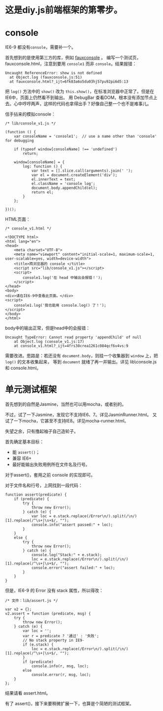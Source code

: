 # 这是diy.js前端框架的第零步。


console
=======

IE6-9 都没有`console`，需要补一个。

首先想到的是使用第三方的库，例如 [fauxconsole](https://github.com/csanquer/fauxconsole) 。
编写一个测试页，fauxconsole.html，注意到要用 `console1` 而非 `console`。结果报错：

    Uncaught ReferenceError: show is not defined
      at Object.log (fauxconsole.js:51)
      at fauxconsole.html?_ijt=6fk83a6o5du03hj57pu92pi6d5:13

把 `log()` 方法中的 `show()` 改为 `this.show()`，在标准浏览器中正常了。但是在IE6中，页面上仍然看不到输出。
用 DebugBar 查看DOM，根本没有添加节点上去。心中哼哼两声，这样的代码也拿得出手？好像自己整一个也不是难事儿。


信手拈来的模拟console：

    /* lib/console_v1.js */
    
    (function () {
        var consoleName = 'console1';  // use a name other than 'console' for debugging
    
        if (typeof window[consoleName] !== 'undefined')
            return;
    
        window[consoleName] = {
            log: function () {
                var text = [].slice.call(arguments).join(' ');
                var el = document.createElement('div');
                el.innerText = text;
                el.className = 'console log';
                document.body.appendChild(el);
                return el;
            }
        };
    
    })();


HTML页面：

    /* console_v1.html */
    
    <!DOCTYPE html>
    <html lang="en">
    <head>
        <meta charset="UTF-8">
        <meta name="viewport" content="initial-scale=1, maximum-scale=1, user-scalable=yes, width=device-width">
        <title>跨浏览器的 console </title>
        <script src="lib/console_v1.js"></script>
        <script>
            console1.log('在 head 中输出会报错！');
        </script>
    </head>
    <body>
    <div>请在IE6-9中查看此页面。</div>
    <script>
        console1.log('我也能用 console.log() 了！');
    </script>
    </body>
    </html>

body中的输出正常，但是head中的会报错：

    Uncaught TypeError: Cannot read property 'appendChild' of null
        at Object.log (console_v1.js:17)
        at console_v1.html?_ijt=4frs30crea1261c084qcf6v4vs:9


需要改进。思路是：若还没有 `document.body`，则挂一个收集器到 `window` 上，把 `log()` 的文本收集起来，
等到 `document` 就绪了再一并输出。详见 lib\console.js 和 console.html。


单元测试框架
==========

首先想到的自然是Jasmine，当然也可以用mocha，或者别的。

不过，试了一下Jasmine，发现它不支持IE6、7。详见JasminRunner.html。
又试了一下mocha，它甚至不支持IE8。详见mocha-runner.html。

失望之余，只有撸起袖子自己造轮子。

首先确定基本目标：
* 能 `assert()`；
* 兼容 IE6+
* 最好能输出失败用例所在文件名及行号。

对于assert()，套用之前 console 的实现即可。

对于文件名和行号，上网找到一段代码：

    function assert(predicate) {
    	if (predicate) {
    		try {
    			throw new Error();
    		} catch (e) {
    			var loc = e.stack.replace(/Error\n/).split(/\n/)[1].replace(/^\s+|\s+$/, "");
    			console.info("assert passed:" + loc);
    		}
    	}
    	else {
    		try {
    			throw new Error();
    		} catch (e) {
    			console.log("Stack:" + e.stack);
    			loc = e.stack.replace(/Error\n/).split(/\n/)[1].replace(/^\s+|\s+$/, "");
    			console.error("assert failed:" + loc);
    		}
    	}
    }


但是，IE6-9 的 Error 没有 stack 属性，所以得改：

    /* 文件：lib/assert.js */
    
    var v2 = {};
    v2.assert = function (predicate, msg) {
        try {
            throw new Error();
        } catch (e) {
            var loc = '';
            var r = predicate ? '通过' : '失败';
            // No stack property in IE9-
            if (e.stack) {
                loc = e.stack.replace(/Error\n/).split(/\n/)[1].replace(/^\s+|\s+$/, "");
            }
            if (predicate)
                console.info(r, msg, loc);
            else
                console.error(r, msg, loc);
        }
    };

结果请看 assert.html。


有了 assert()，接下来要稍微扩展一下，也算是个简陋的测试框架。

